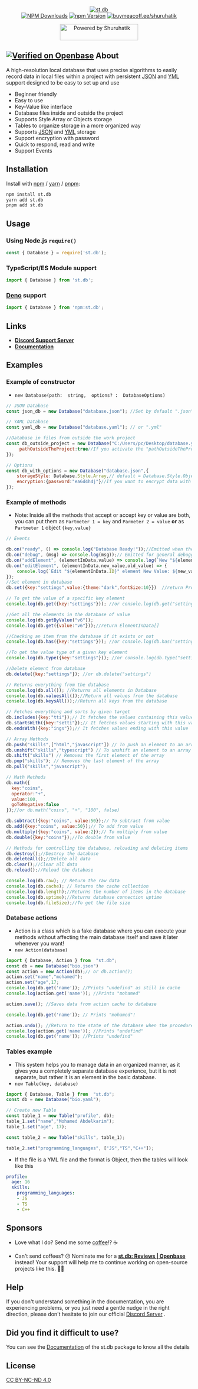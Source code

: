 
<div align="center">
	<br />
	<p>
		<a href="https://st-db.netlify.app/"><img src="https://i.imgur.com/N0odZBu.png" alt="st.db" /></a></br>
		<a href="https://www.npmjs.com/package/st.db"><img src="https://img.shields.io/npm/dt/st.db?color=4B68F6&style=for-the-badge" alt="NPM Downloads" /></a>
		<a href="https://www.npmjs.com/package/st.db"><img src="https://img.shields.io/npm/v/st.db?color=04DCC6&style=for-the-badge" alt="npm Version" /></a>
		<a href="https://buymeacoff.ee/shuruhatik"><img src="https://i.imgur.com/GFGXdv0.png" alt="buymeacoff.ee/shuruhatik" /></a>
	</p>
    <p>
		<img src="https://i.imgur.com/0Vm4FRF.png" width="212" height="44" alt="Powered by Shuruhatik"/>
	</p>
</div>

## [![Verified on Openbase](https://badges.openbase.com/js/verified/st.db.svg?style=openbase&token=n0ITf+jfjG5ZaYVYIbhXfTnRU4pK5LyewQE1aIMAHls=)](https://openbase.com/js/st.db?utm_source=embedded&amp;utm_medium=badge&amp;utm_campaign=rate-badge) About
A high-resolution local database that uses precise algorithms to easily record data in local files within a project with persistent [JSON](https://en.wikipedia.org/wiki/JSON) and [YML](https://en.wikipedia.org/wiki/YAML) support designed to be easy to set up and use
- Beginner friendly     
- Easy to use    
- Key-Value like interface    
- Database files inside and outside the project
- Supports Style Array or Objects storage
- Tables to organize storage in a more organized way
- Supports [JSON](https://en.wikipedia.org/wiki/JSON) and [YML](https://en.wikipedia.org/wiki/YAML) storage
- Support encryption with password
- Quick to respond, read and write 
- Support Events
  
## Installation
Install with [npm](https://www.npmjs.com/) / [yarn](https://yarnpkg.com) / [pnpm](https://pnpm.js.org/):
```sh
npm install st.db
yarn add st.db
pnpm add st.db
```

## Usage
### Using Node.js `require()`
```javascript
const { Database } = require('st.db');
```

### TypeScript/ES Module support
```js
import { Database } from 'st.db';
```
### [Deno](https://deno.land) support
```js
import { Database } from 'npm:st.db';
```

## Links
-  **[Discord Support Server](https://dsc.gg/shuruhatik)**
-  **[Documentation](https://st-db.netlify.app/)**

## Examples
### Example of constructor
- `new Database(path:  string,  options? :  DatabaseOptions)`
```js
// JSON Database
const json_db = new Database("database.json"); //Set by default ".json"

// YAML Database
const yaml_db = new Database("database.yaml"); // or ".yml"

//Database in files from outside the work project
const db_outside_project = new Database("C:/Users/pc/Desktop/database.yml",{
	 pathOutsideTheProject:true//If you activate the "pathOutsideTheProject" option, you will be able to type any path from your computer in the "path".
});

// Options
const db_with_options = new Database("database.json",{
	storageStyle: Database.Style.Array,// default = Database.Style.Object
	encryption:{password:"ea6d4h4j"}//If you want to encrypt data with a password
});
```
### Example of methods
- Note: Inside all the methods that accept or accept key or value are both, you can put them as `Partmeter 1 = key` and `Parmeter 2 = value` **or** as `Partmeter 1` object `{key,value}`
```js
// Events

db.on("ready", () => console.log("Database Ready!"));//Emitted when the database becomes ready to start working.
db.on("debug", (msg) => console.log(msg));// Emitted for general debugging information.
db.on("addElement", (elementInData,value) => console.log(`New "${elementInData.ID}" elementb Value: ${value}`));
db.on("editElement", (elementInData,new_value,old_value) => {
	console.log(`Edit "${elementInData.ID}" element New Value: ${new_value} and Old value: ${old_value}`)
});
//Set element in database
db.set({key:"settings",value:{theme:"dark",fontSize:10}})  //return Promise<ElementInData>

// To get the value of a specific key element
console.log(db.get({key:"settings"})); //or console.log(db.get("settings"))

//Get all the elements in the database of value
console.log(db.getByValue("v6"));
console.log(db.get({value:"v6"}));//return ElementInData[]

//Checking an item from the database if it exists or not
console.log(db.has({key:"settings"})); //or console.log(db.has("settings"))

//To get the value type of a given key element
console.log(db.type({key:"settings"})); //or console.log(db.type("settings"))

//Delete element from database
db.delete({key:"settings"}); //or db.delete("settings")

// Returns everything from the database
console.log(db.all()); //Returns all elements in Database
console.log(db.valuesAll());//Return all values from the database
console.log(db.keysAll());//Return all keys from the database

// Fetches everything and sorts by given target
db.includes({key:"tti"});// It fetches the values ​​containing this value
db.startsWith({key:"setti"});// It fetches values ​​starting with this value
db.endsWith({key:"ings"});// It fetches values ​​ending with this value

// Array Methods
db.push("skills",["html","javascript"]) // To push an element to an array into data
db.unshift("skills","typescript") // To unshift an element to an array into data
db.shift("skills") // Removes the first element of the array
db.pop("skills"); // Removes the last element of the array
db.pull("skills","javascript");

// Math Methods
db.math({
  key:"coins",  
  operator:"+",  
  value:100, 
  goToNegative:false
});//or db.math("coins", "+", "100", false)

db.subtract({key:"coins", value:50});// To subtract from value
db.add({key:"coins", value:50});// To add from value
db.multiply({key:"coins", value:2});// To multiply from value
db.double({key:"coins"});//To double from value

// Methods for controlling the database, reloading and deleting items
db.destroy();//Destroy the database
db.deleteAll();//Delete all data
db.clear();//Clear all data
db.reload();//Reload the database

console.log(db.raw); // Return the raw data
console.log(db.cache); // Returns the cache collection
console.log(db.length);//Returns the number of items in the database
console.log(db.uptime);//Returns database connection uptime 
console.log(db.fileSize);//To get the file size
```
### Database actions
- Action is a class which is a fake database where you can execute your methods without affecting the main database itself and save it later whenever you want!
-  `new Action(database)`
```js
import { Database, Action } from  "st.db";
const db = new Database("bio.json") 
const action = new Action(db);// or db.action();
action.set("name","mohamed"); 
action.set("age",17;
console.log(db.get('name')); //Prints "undefind" as still in cache
console.log(action.get('name')); //Prints "mohamed"

action.save(); //Saves data from action cache to database

console.log(db.get('name')); // Prints "mohamed"!

action.undo(); //Return to the state of the database when the procedure started!
console.log(action.get('name')); //Prints "undefind"
console.log(db.get('name')); //Prints "undefind"
```

### Tables example
- This system helps you to manage data in an organized manner, as it gives you a completely separate database experience, but it is not separate, but rather it is an element in the basic database.
- `new Table(key, database)`
```js
import { Database, Table } from  "st.db";
const db = new Database("bio.yaml");

// Create new Table 
const table_1 = new Table("profile", db);
table_1.set("name","Mohamed Abdelkarim");
table_1.set("age", 17);

const table_2 = new Table("skills", table_1);

table_2.set("programming_languages", ["JS","TS","C++"]);
```
- If the file is a YML file and the format is Object, then the tables will look like this
```yml
profile:
  age: 16
  skills:
    programming_languages:
    - JS
    - TS
    - C++
```
## Sponsors 
- Love what I do? Send me some [coffee](https://buymeacoff.ee/shuruhatik)!?  ☕

- Can't send coffees?  😥  Nominate me for a  **[st.db: Reviews | Openbase](https://openbase.com/js/st.db/reviews)**  instead! Your support will help me to continue working on open-source projects like this.  🙏😇
## Help
If you don't understand something in the documentation, you are experiencing problems, or you just need a gentle
nudge in the right direction, please don't hesitate to join our official [Discord Server](https://dsc.gg/shuruhatik) .

## Did you find it difficult to use?
You can see the [Documentation](https://st-db.netlify.app/) of the st.db package to know all the details

## License 
[CC BY-NC-ND 4.0](https://creativecommons.org/licenses/by-nc-nd/4.0/legalcode)